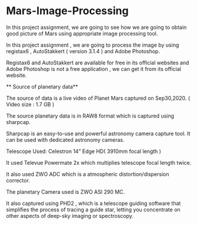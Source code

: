 # Mars-Image-Processing

In this project assignment, we are going to see how we are going to obtain good picture of Mars using appropriate image processing tool.

In this project assignment , we are going to process the image by using registax6 , AutoStakkert ( version 3.1.4 ) and Adobe Photoshop.

Registax6 and AutoStakkert are available for free in its official websites and Adobe Photoshop is not a free application , we can get it from its official website.

**
Source of planetary data**

The source of data is a live video of Planet Mars captured on Sep30,2020.          ( Video size : 1.7 GB )

The source planetary data is in RAW8 format which is captured using sharpcap. 

Sharpcap is an easy-to-use and powerful astronomy camera capture tool. It can be used with dedicated astronomy cameras.

Telescope Used:  Celestron 14” Edge HD( 3910mm focal length )

It used Televue Powermate 2x which multiplies telescope focal length twice.

It also used ZWO ADC which is a atmospheric distortion/dispersion corrector.

The planetary Camera used is ZWO ASI 290 MC.

It also captured using PHD2 , which is a telescope guiding software that simplifies the process of tracing a guide star, letting you concentrate on other aspects of deep-sky imaging or spectroscopy. 


